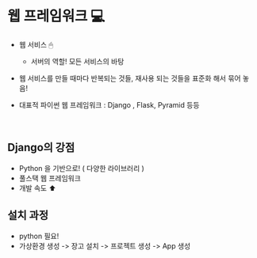   # 웹 프레임워크 💻

  - 웹 서비스 🖱
    - 서버의 역할! 모든 서비스의 바탕
  
  - 웹 서비스를 만들 때마다 반복되는 것들, 재사용 되는 것들을 표준화 해서 묶어 놓음!

 - 대표적 파이썬 웹 프레임워크 : Django , Flask, Pyramid 등등

<br>


## Django의 강점

- Python 을 기반으로!  ( 다양한 라이브러리 )
- 풀스택 웹 프레임워크 
- 개발 속도 ⬆


## 설치 과정
- python 필요!
- 가상환경 생성 -> 장고 설치 -> 프로젝트 생성 -> App 생성